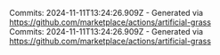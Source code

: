 Commits: 2024-11-11T13:24:26.909Z - Generated via https://github.com/marketplace/actions/artificial-grass
<br>
Commits: 2024-11-11T13:24:26.909Z - Generated via https://github.com/marketplace/actions/artificial-grass
<br>
